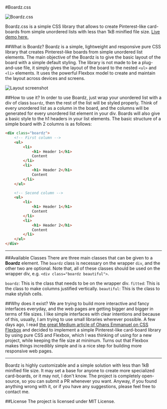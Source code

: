 
#Boardz.css

![Boardz.css](http://i67.tinypic.com/2ib27oz.jpg)

Boardz.css is a simple CSS library that allows to create Pinterest-like card-boards from simple unordered lists with less than 1kB minified file size. [Live demo here.](https://karakanb.github.io/boardz/)

##What is Boardz?
Boardz is a simple, lightweight and responsive pure CSS library that creates Pinterest-like boards from simple unordered list elements. The main objective of the Boardz is to give the basic layout of the board with a simple default styling. The library is not made to be a plug-and-use file, it simply gives the layout of the board to the nested `<ul>` and `<li>` elements. It uses the powerful Flexbox model to create and maintain the layout across devices and screens. 

![Layout screenshot](http://i63.tinypic.com/53mu8i.jpg)

##How to use it?
In order to use Boardz, just wrap your unordered list with a div of class `boardz`, then the rest of the list will be styled properly. Think of every unordered list as a column in the board, and the columns will be generated for every unordered list element in your div. Boards will also give a basic style to the h1 headers in your list elements. The basic structure of a simple board with 2 columns is as follows:
```HTML
<div class="boardz">
    <!-- First column -->
    <ul>
        <li>
            <h1> Header 1</h1>
            Content
        </li>
        <li>
            <h1> Header 2</h1>
            Content
        </li>
    </ul>

    <!-- Second column -->
    <ul>
        <li>
            <h1> Header 1</h1>
            Content
        </li>
        <li>
            <h1> Header 2</h1>
            Content
        </li>
    </ul>
</div>
```
----------

##Available Classes
There are three main classes that can be given to a **Boardz** element. The `boardz` class is necessary on the wrapper `div`, and the other two are optional. Note that, all of these classes should be used on the wrapper div, e.g. `<div class="boardz beautiful">`.

`boardz`: This is the class that needs to be on the wrapper div.
`fitted`: This is the class to make columns justified vertically.
`beautiful`: This is the class to make stylish cells.

##Why does it exist?
We are trying to build more interactive and fancy interfaces everyday, and the web pages are getting bigger and bigger in terms of file sizes. I like simple interfaces with clear intentions and because of this, usually, I am trying to use small libraries wherever possible. A few days ago, I read [the great Medium article of Ohans Emmanuel on CSS Flexbox](https://medium.freecodecamp.com/understanding-flexbox-everything-you-need-to-know-b4013d4dc9af) and decided to implement a simple Pinterest-like card-board library by using pure CSS and Flexbox, which I was thinking of using for a new project, while keeping the file size at minimum. Turns out that Flexbox makes things incredibly simple and is a nice step for building more responsive web pages. 

-----

Boardz is highly customizable and a simple solution with less than 1kB minified file size. It may set a base for anyone to create more specialized card-boards, or it may not, I don't know. The project is completely open-source, so you can submit a PR whenever you want. Anyway, if you found anything wrong with it, or if you have any suggestions, please feel free to contact me.

##License
The project is licensed under MIT License.